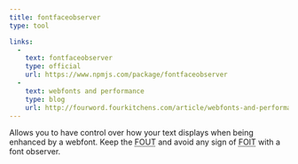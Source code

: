 ```yaml
---
title: fontfaceobserver
type: tool

links:
  -
    text: fontfaceobserver
    type: official
    url: https://www.npmjs.com/package/fontfaceobserver
  -
    text: webfonts and performance
    type: blog
    url: http://fourword.fourkitchens.com/article/webfonts-and-performance
---
```


Allows you to have control over how your text displays when being enhanced by a webfont. Keep the <abbr title="Flash of Unstyled Text">FOUT</abbr> and avoid any sign of <abbr title="Flash of Invisible Text">FOIT</abbr> with a font observer.


